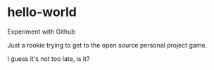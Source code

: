 # hello-world
Experiment with Github

Just a rookie trying to get to the open source personal project game.

I guess it's not too late, is it?
